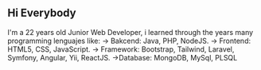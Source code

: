 <h2>Hi Everybody</h2>
I'm a 22 years old Junior Web Developer, i learned through the years many programming lenguajes like: -> Bakcend: Java, PHP, NodeJS. -> Frontend: HTML5, CSS, JavaScript. -> Framework: Bootstrap, Tailwind, Laravel, Symfony, Angular, Yii, ReactJS. ->Database: MongoDB, MySql, PLSQL

<!--
**Kyuregios/Kyuregios** is a ✨ _special_ ✨ repository because its `README.md` (this file) appears on your GitHub profile.

Here are some ideas to get you started:

- 🔭 I’m currently working on ...
- 🌱 I’m currently learning ...
- 👯 I’m looking to collaborate on ...
- 🤔 I’m looking for help with ...
- 💬 Ask me about ...
- 📫 How to reach me: ...
- 😄 Pronouns: ...
- ⚡ Fun fact: ...
-->
